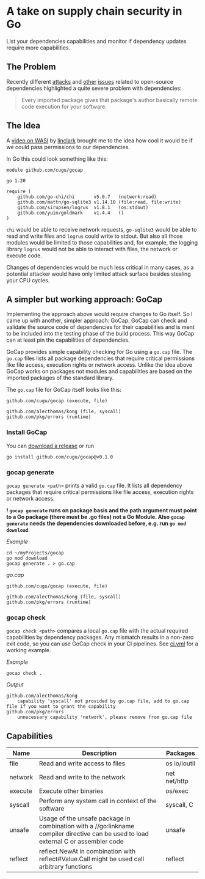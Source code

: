 # A take on supply chain security in Go

List your dependencies capabilities and monitor if dependency updates require more capabilities.

## The Problem

Recently different [attacks](https://medium.com/@alex.birsan/dependency-confusion-4a5d60fec610) and
[other](https://www.bleepingcomputer.com/news/security/dev-corrupts-npm-libs-colors-and-faker-breaking-thousands-of-apps/)
[issues](https://cve.mitre.org/cgi-bin/cvename.cgi?name=CVE-2021-44228)
related to open-source dependencies highlighted a quite severe problem with dependencies:

> Every imported package gives that package's author basically remote code
> execution for your software.

## The Idea

A [video on WASI](https://www.youtube.com/watch?v=fh9WXPu0hw8) by
[linclark](https://twitter.com/linclark) brought me to the idea how cool it would be if we could pass permissions to our
dependencies.

In Go this could look something like this:

```
module github.com/cugu/gocap

go 1.20

require (
	github.com/go-chi/chi       v5.0.7   (network:read)
	github.com/mattn/go-sqlite3 v1.14.10 (file:read, file:write)
	github.com/sirupsen/logrus  v1.8.1   (os:stdout)
	github.com/yuin/goldmark    v1.4.4   ()
)
```

`chi` would be able to receive network requests, `go-sqlite3` would be able to read and write files and `logrus` could
write to stdout. But also all those modules would be limited to those capabilities and, for example, the logging
library `logrus` would not be able to interact with files, the network or execute code.

Changes of dependencies would be much less critical in many cases, as a potential attacker would have only limited
attack surface besides stealing your CPU cycles.

## A simpler but working approach: GoCap

Implementing the approach above would require changes to Go itself. So I came up with another, simpler approach: GoCap.
GoCap can check and validate the source code of dependencies for their capabilities and is ment to be included into the
testing phase of the build process. This way GoCap can at least pin the capabilities of dependencies.

GoCap provides simple capability checking for Go using a `go.cap` file. The
`go.cap` files lists all package dependencies that require critical permissions like file access, execution rights or
network access. Unlike the idea above GoCap works on packages not modules and capabilities are based on the imported
packages of the standard library.

The `go.cap` file for GoCap itself looks like this:

```
github.com/cugu/gocap (execute, file)

github.com/alecthomas/kong (file, syscall)
github.com/pkg/errors (runtime)
```

### Install GoCap

You can [download a release](https://github.com/cugu/gocap/releases) or run

```shell
go install github.com/cugu/gocap@v0.1.0
```

### gocap generate

`gocap generate <path>` prints a valid `go.cap` file. It lists all dependency packages that require critical permissions
like file access, execution rights or network access.

**! `gocap generate` runs on package basis and the path argument must point to a Go package (there must be .go files)
not a Go Module. Also `gocap generate` needs the dependencies downloaded before, e.g. run `go mod download`**.

*Example*

```shell
cd ~/myProjects/gocap
go mod download
gocap generate . > go.cap
```

*go.cap*

```
github.com/cugu/gocap (execute, file)

github.com/alecthomas/kong (file, syscall)
github.com/pkg/errors (runtime)
``` 

### gocap check

`gocap check <path>` compares a local `go.cap` file with the actual required capabilities by dependency packages. Any
mismatch results in a non-zero exit code, so you can use GoCap check in your CI pipelines.
See [ci.yml](https://github.com/cugu/gocap/blob/main/.github/workflows/ci.yml#L28) for a working example.

*Example*

```shell
gocap check .
```

*Output*

```
github.com/alecthomas/kong
	capability 'syscall' not provided by go.cap file, add to go.cap file if you want to grant the capability
github.com/pkg/errors
	unnecessary capability 'network', please remove from go.cap file
``` 

## Capabilities

| Name    | Description                                                                                                                         | Packages     |
|---------|-------------------------------------------------------------------------------------------------------------------------------------|--------------|
| file    | Read and write access to files                                                                                                      | os io/ioutil |
| network | Read and write to the network                                                                                                       | net net/http |
| execute | Execute other binaries                                                                                                              | os/exec      |
| syscall | Perform any system call in context of the software                                                                                  | syscall, C   |
| unsafe  | Usage of the unsafe package in combination with a //go:linkname compiler directive can be used to load external C or assembler code | unsafe       |
| reflect | reflect.NewAt in combination with reflect#Value.Call might be used call arbitrary functions                                         | reflect      |
